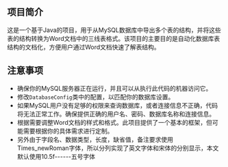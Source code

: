 ## 项目简介

这是一个基于Java的项目，用于从MySQL数据库中导出多个表的结构，并将这些表的结构转换为Word文档中的三线表格式。该项目的主要目的是自动化数据库表结构的文档化，方便用户通过Word文档快速了解表结构。



## **注意事项** 

- 确保你的MySQL服务器正在运行，并且可以从执行此代码的机器访问它。
- 修改`DatabaseConfig`类中的配置，以匹配你的数据库设置。
- 如果MySQL用户没有足够的权限来查询数据库，或者连接信息不正确，代码将无法正常工作。确保提供正确的用户名、密码、数据库名称和连接信息。
- 根据需要调整Word文档的样式和格式。此项目提供了一个基本的框架，但可能需要根据你的具体需求进行定制。
- 另外由于字段名、数据类型，长度，缺省值，备注要求使用Times_newRoman字体，所以分列实现了英文字体和宋体的分别显示，本文默认使用10.5f------五号字体